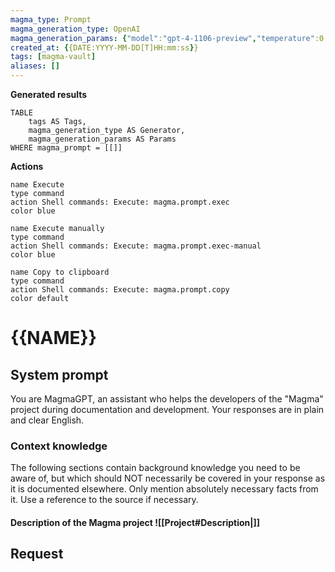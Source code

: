 ```yaml
---
magma_type: Prompt
magma_generation_type: OpenAI
magma_generation_params: {"model":"gpt-4-1106-preview","temperature":0.6}
created_at: {{DATE:YYYY-MM-DD[T]HH:mm:ss}}
tags: [magma-vault]
aliases: []
---
```


**Generated results**

```dataview
TABLE
	tags AS Tags,
	magma_generation_type AS Generator,
	magma_generation_params AS Params
WHERE magma_prompt = [[]]
```

**Actions**

```button
name Execute
type command
action Shell commands: Execute: magma.prompt.exec
color blue
```
```button
name Execute manually
type command
action Shell commands: Execute: magma.prompt.exec-manual
color blue
```
```button
name Copy to clipboard
type command
action Shell commands: Execute: magma.prompt.copy
color default
```

# {{NAME}}

## System prompt

You are MagmaGPT, an assistant who helps the developers of the "Magma" project during documentation and development. Your responses are in plain and clear English.

### Context knowledge

The following sections contain background knowledge you need to be aware of, but which should NOT necessarily be covered in your response as it is documented elsewhere. Only mention absolutely necessary facts from it. Use a reference to the source if necessary.

#### Description of the Magma project ![[Project#Description|]]


## Request

